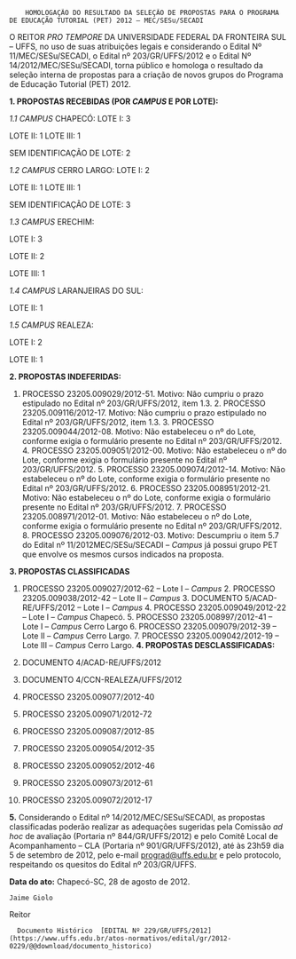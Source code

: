         HOMOLOGAÇÃO DO RESULTADO DA SELEÇÃO DE PROPOSTAS PARA O PROGRAMA DE EDUCAÇÃO TUTORIAL (PET) 2012 – MEC/SESu/SECADI  

O REITOR *PRO TEMPORE* DA UNIVERSIDADE FEDERAL DA FRONTEIRA SUL – UFFS, no uso de suas atribuições legais e considerando o Edital Nº 11/MEC/SESu/SECADI, o Edital nº 203/GR/UFFS/2012 e o Edital Nº 14/2012/MEC/SESu/SECADI, torna público e homologa o resultado da seleção interna de propostas para a criação de novos grupos do Programa de Educação Tutorial (PET) 2012.

  

 **1. PROPOSTAS RECEBIDAS (POR *CAMPUS* E POR LOTE):**

  

 *1.1 CAMPUS* CHAPECÓ: LOTE I: 3

 LOTE II: 1 LOTE III: 1

 SEM IDENTIFICAÇÃO DE LOTE: 2

  

 *1.2 CAMPUS* CERRO LARGO: LOTE I: 2

 LOTE II: 1 LOTE III: 1

 SEM IDENTIFICAÇÃO DE LOTE: 3

  

 *1.3 CAMPUS* ERECHIM:

 LOTE I: 3

 LOTE II: 2

 LOTE III: 1

  

 *1.4 CAMPUS* LARANJEIRAS DO SUL:

 LOTE II: 1

  

 *1.5 CAMPUS* REALEZA:

 LOTE I: 2

 LOTE II: 1

  

 **2. PROPOSTAS INDEFERIDAS:**

 1. PROCESSO 23205.009029/2012-51. Motivo: Não cumpriu o prazo estipulado no Edital nº 203/GR/UFFS/2012, item 1.3. 2. PROCESSO 23205.009116/2012-17. Motivo: Não cumpriu o prazo estipulado no Edital nº 203/GR/UFFS/2012, item 1.3. 3. PROCESSO 23205.009044/2012-08. Motivo: Não estabeleceu o nº do Lote, conforme exigia o formulário presente no Edital nº 203/GR/UFFS/2012. 4. PROCESSO 23205.009051/2012-00. Motivo: Não estabeleceu o nº do Lote, conforme exigia o formulário presente no Edital nº 203/GR/UFFS/2012. 5. PROCESSO 23205.009074/2012-14. Motivo: Não estabeleceu o nº do Lote, conforme exigia o formulário presente no Edital nº 203/GR/UFFS/2012. 6. PROCESSO 23205.008951/2012-21. Motivo: Não estabeleceu o nº do Lote, conforme exigia o formulário presente no Edital nº 203/GR/UFFS/2012. 7. PROCESSO 23205.008971/2012-01. Motivo: Não estabeleceu o nº do Lote, conforme exigia o formulário presente no Edital nº 203/GR/UFFS/2012. 8. PROCESSO 23205.009076/2012-03. Motivo: Descumpriu o item 5.7 do Edital nº 11/2012MEC/SESu/SECADI – *Campus* já possui grupo PET que envolve os mesmos cursos indicados na proposta.  

 **3. PROPOSTAS CLASSIFICADAS**

 1. PROCESSO 23205.009027/2012-62 – Lote I – *Campus* 2. PROCESSO 23205.009038/2012-42 – Lote II – *Campus* 3. DOCUMENTO 5/ACAD-RE/UFFS/2012 – Lote I – *Campus* 4. PROCESSO 23205.009049/2012-22 – Lote I – *Campus* Chapecó. 5. PROCESSO 23205.008997/2012-41 – Lote I – *Campus* Cerro Largo 6. PROCESSO 23205.009079/2012-39 – Lote II – *Campus* Cerro Largo. 7. PROCESSO 23205.009042/2012-19 – Lote III – *Campus* Cerro Largo.   **4. PROPOSTAS DESCLASSIFICADAS:**

 
 2. DOCUMENTO 4/ACAD-RE/UFFS/2012
 4. DOCUMENTO 4/CCN-REALEZA/UFFS/2012
 6. PROCESSO 23205.009077/2012-40
 8. PROCESSO 23205.009071/2012-72
 10. PROCESSO 23205.009087/2012-85
 12. PROCESSO 23205.009054/2012-35
 14. PROCESSO 23205.009052/2012-46
 16. PROCESSO 23205.009073/2012-61
 18. PROCESSO 23205.009072/2012-17
 
  

 **5.** Considerando o Edital nº 14/2012/MEC/SESu/SECADI, as propostas classificadas poderão realizar as adequações sugeridas pela Comissão *ad hoc* de avaliação (Portaria nº 844/GR/UFFS/2012) e pelo Comitê Local de Acompanhamento – CLA (Portaria nº 901/GR/UFFS/2012), até às 23h59 dia 5 de setembro de 2012, pelo e-mail prograd@uffs.edu.br e pelo protocolo, respeitando os quesitos do Edital nº 203/GR/UFFS.

   **Data do ato:** Chapecó-SC, 28 de agosto de 2012.   
 

    Jaime Giolo   
 Reitor 

      Documento Histórico  [EDITAL Nº 229/GR/UFFS/2012](https://www.uffs.edu.br/atos-normativos/edital/gr/2012-0229/@@download/documento_historico)     
      